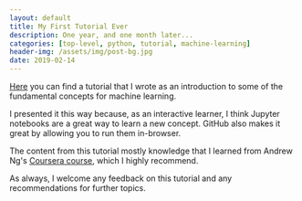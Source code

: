 ```yaml
---
layout: default
title: My First Tutorial Ever
description: One year, and one month later...
categories: [top-level, python, tutorial, machine-learning]
header-img: /assets/img/post-bg.jpg
date: 2019-02-14
---
```


[Here](https://github.com/nicholasmireles/tutorials/tree/master/introduction) you can find a tutorial that I wrote as an introduction to some of the fundamental concepts for machine learning.

I presented it this way because, as an interactive learner, I think Jupyter notebooks are a great way to learn a new concept. GitHub also makes it great by allowing you to run them in-browser.

The content from this tutorial mostly knowledge that I learned from Andrew Ng's [Coursera course](https://www.coursera.org/learn/machine-learning), which I highly recommend.

As always, I welcome any feedback on this tutorial and any recommendations for further topics.
